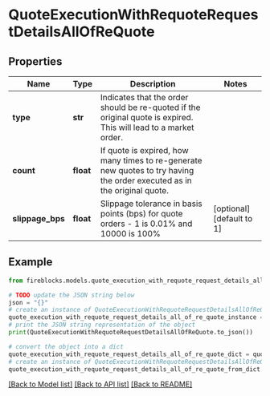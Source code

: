 # QuoteExecutionWithRequoteRequestDetailsAllOfReQuote


## Properties

Name | Type | Description | Notes
------------ | ------------- | ------------- | -------------
**type** | **str** | Indicates that the order should be re-quoted if the original quote is expired. This will lead to a market order. | 
**count** | **float** | If quote is expired, how many times to re-generate new quotes to try having the order executed as in the original quote. | 
**slippage_bps** | **float** | Slippage tolerance in basis points (bps) for quote orders - 1 is 0.01% and 10000 is 100% | [optional] [default to 1]

## Example

```python
from fireblocks.models.quote_execution_with_requote_request_details_all_of_re_quote import QuoteExecutionWithRequoteRequestDetailsAllOfReQuote

# TODO update the JSON string below
json = "{}"
# create an instance of QuoteExecutionWithRequoteRequestDetailsAllOfReQuote from a JSON string
quote_execution_with_requote_request_details_all_of_re_quote_instance = QuoteExecutionWithRequoteRequestDetailsAllOfReQuote.from_json(json)
# print the JSON string representation of the object
print(QuoteExecutionWithRequoteRequestDetailsAllOfReQuote.to_json())

# convert the object into a dict
quote_execution_with_requote_request_details_all_of_re_quote_dict = quote_execution_with_requote_request_details_all_of_re_quote_instance.to_dict()
# create an instance of QuoteExecutionWithRequoteRequestDetailsAllOfReQuote from a dict
quote_execution_with_requote_request_details_all_of_re_quote_from_dict = QuoteExecutionWithRequoteRequestDetailsAllOfReQuote.from_dict(quote_execution_with_requote_request_details_all_of_re_quote_dict)
```
[[Back to Model list]](../README.md#documentation-for-models) [[Back to API list]](../README.md#documentation-for-api-endpoints) [[Back to README]](../README.md)


